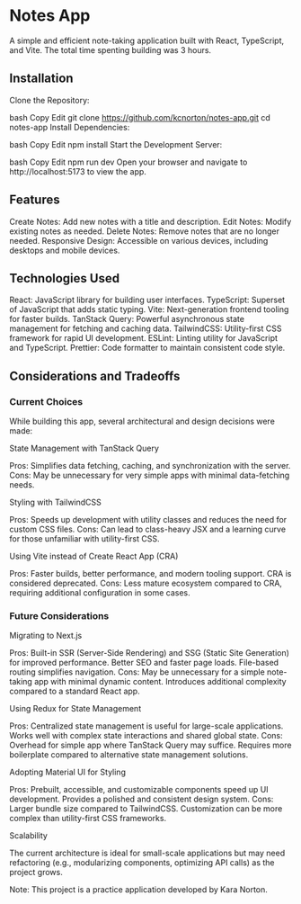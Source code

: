 # Notes App

A simple and efficient note-taking application built with React, TypeScript, and Vite. The total time spenting building was 3 hours.

## Installation

Clone the Repository:

bash
Copy
Edit
git clone https://github.com/kcnorton/notes-app.git
cd notes-app
Install Dependencies:

bash
Copy
Edit
npm install
Start the Development Server:

bash
Copy
Edit
npm run dev
Open your browser and navigate to http://localhost:5173 to view the app.

## Features

Create Notes: Add new notes with a title and description.
Edit Notes: Modify existing notes as needed.
Delete Notes: Remove notes that are no longer needed.
Responsive Design: Accessible on various devices, including desktops and mobile devices.

## Technologies Used

React: JavaScript library for building user interfaces.
TypeScript: Superset of JavaScript that adds static typing.
Vite: Next-generation frontend tooling for faster builds.
TanStack Query: Powerful asynchronous state management for fetching and caching data.
TailwindCSS: Utility-first CSS framework for rapid UI development.
ESLint: Linting utility for JavaScript and TypeScript.
Prettier: Code formatter to maintain consistent code style.

## Considerations and Tradeoffs

### Current Choices

While building this app, several architectural and design decisions were made:

State Management with TanStack Query

Pros: Simplifies data fetching, caching, and synchronization with the server.
Cons: May be unnecessary for very simple apps with minimal data-fetching needs.

Styling with TailwindCSS

Pros: Speeds up development with utility classes and reduces the need for custom CSS files.
Cons: Can lead to class-heavy JSX and a learning curve for those unfamiliar with utility-first CSS.

Using Vite instead of Create React App (CRA)

Pros: Faster builds, better performance, and modern tooling support. CRA is considered deprecated.
Cons: Less mature ecosystem compared to CRA, requiring additional configuration in some cases.

### Future Considerations

Migrating to Next.js

Pros:
Built-in SSR (Server-Side Rendering) and SSG (Static Site Generation) for improved performance.
Better SEO and faster page loads.
File-based routing simplifies navigation.
Cons:
May be unnecessary for a simple note-taking app with minimal dynamic content.
Introduces additional complexity compared to a standard React app.

Using Redux for State Management

Pros:
Centralized state management is useful for large-scale applications.
Works well with complex state interactions and shared global state.
Cons:
Overhead for simple app where TanStack Query may suffice.
Requires more boilerplate compared to alternative state management solutions.

Adopting Material UI for Styling

Pros:
Prebuilt, accessible, and customizable components speed up UI development.
Provides a polished and consistent design system.
Cons:
Larger bundle size compared to TailwindCSS.
Customization can be more complex than utility-first CSS frameworks.

Scalability

The current architecture is ideal for small-scale applications but may need refactoring (e.g., modularizing components, optimizing API calls) as the project grows.

Note: This project is a practice application developed by Kara Norton.
